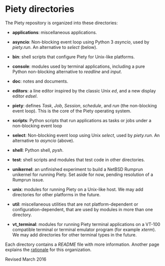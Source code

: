 
Piety directories
=================

The Piety repository is organized into these directories:

- **applications**: miscellaneous applications.

- **asyncio**: Non-blocking event loop using Python 3 *asyncio*, used
   by *piety.run*.  An alternative to *select* (below).

- **bin**: shell scripts that configure Piety for Unix-like platforms.

- **console**: modules used by terminal applications, including a pure
    Python non-blocking alternative to *readline* and *input*.

- **doc**: notes and documents.

- **editors**: a line editor inspired by the classic Unix *ed*, and a
    new display editor *edsel*.

- **piety**: defines *Task*, *Job*, *Session*, *schedule*, and *run*
    (the non-blocking event loop).  This is the core of the Piety
    operating system.

- **scripts**: Python scripts that run applications as tasks or jobs
    under a non-blocking event loop

- **select**: Non-blocking event loop using Unix *select*, used by *piety.run*.
   An alternative to *asyncio* (above).

- **shell**: Python shell, *pysh*.

- **test**: shell scripts and modules that test code in other
     directories.

- **unikernel**: an unfinished experiment to build a NetBSD Rumprun unikernel for
    running Piety.  Set aside for now, pending resolution of a Rumprun
    issue.

- **unix**: modules for running Piety on a Unix-like host.
     We may add directories for other platforms in the future.

- **util**: miscellaneous utilities that are not
    platform-dependent or configuration-dependent, that are used by
    modules in more than one directory.

- **vt_terminal**: modules for running Piety terminal applications on
    a VT-100 compatible terminal or terminal emulator program (for
    example *xterm*).  We may add directories for other terminal types in
    the future.

Each directory contains a *README* file with more information.
Another page explains the [rationale](modules.md) for this organization.

Revised March 2016


